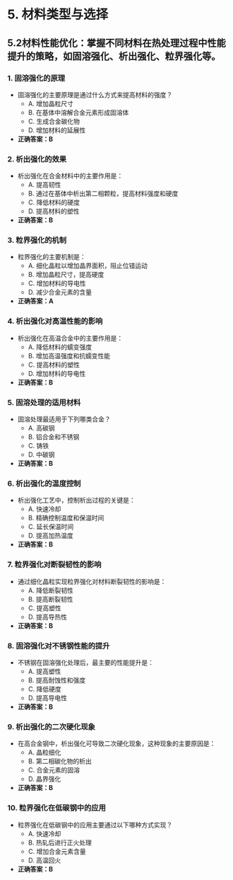 # 5. **材料类型与选择**
## 5.2**材料性能优化**：掌握不同材料在热处理过程中性能提升的策略，如固溶强化、析出强化、粒界强化等。
### 1. **固溶强化的原理**
   - 固溶强化的主要原理是通过什么方式来提高材料的强度？
     - A. 增加晶粒尺寸
     - B. 在基体中溶解合金元素形成固溶体
     - C. 生成合金碳化物
     - D. 增加材料的延展性
   - **正确答案：B**

### 2. **析出强化的效果**
   - 析出强化在合金材料中的主要作用是：
     - A. 提高韧性
     - B. 通过在基体中析出第二相颗粒，提高材料强度和硬度
     - C. 降低材料的硬度
     - D. 提高材料的塑性
   - **正确答案：B**

### 3. **粒界强化的机制**
   - 粒界强化的主要机制是：
     - A. 细化晶粒以增加晶界面积，阻止位错运动
     - B. 增加晶粒尺寸，提高硬度
     - C. 增加材料的导电性
     - D. 减少合金元素的含量
   - **正确答案：A**

### 4. **析出强化对高温性能的影响**
   - 析出强化在高温合金中的主要作用是：
     - A. 降低材料的蠕变强度
     - B. 增加高温强度和抗蠕变性能
     - C. 提高材料的塑性
     - D. 增加材料的导电性
   - **正确答案：B**

### 5. **固溶处理的适用材料**
   - 固溶处理最适用于下列哪类合金？
     - A. 高碳钢
     - B. 铝合金和不锈钢
     - C. 铸铁
     - D. 中碳钢
   - **正确答案：B**

### 6. **析出强化的温度控制**
   - 析出强化工艺中，控制析出过程的关键是：
     - A. 快速冷却
     - B. 精确控制温度和保温时间
     - C. 延长保温时间
     - D. 提高加热温度
   - **正确答案：B**

### 7. **粒界强化对断裂韧性的影响**
   - 通过细化晶粒实现粒界强化对材料断裂韧性的影响是：
     - A. 降低断裂韧性
     - B. 提高断裂韧性
     - C. 提高塑性
     - D. 提高导热性
   - **正确答案：B**

### 8. **固溶强化对不锈钢性能的提升**
   - 不锈钢在固溶强化处理后，最主要的性能提升是：
     - A. 提高塑性
     - B. 提高耐蚀性和强度
     - C. 降低硬度
     - D. 提高导电性
   - **正确答案：B**

### 9. **析出强化的二次硬化现象**
   - 在高合金钢中，析出强化可导致二次硬化现象，这种现象的主要原因是：
     - A. 晶粒细化
     - B. 第二相碳化物的析出
     - C. 合金元素的固溶
     - D. 晶界强化
   - **正确答案：B**

### 10. **粒界强化在低碳钢中的应用**
   - 粒界强化在低碳钢中的应用主要通过以下哪种方式实现？
     - A. 快速冷却
     - B. 热轧后进行正火处理
     - C. 增加合金元素含量
     - D. 高温回火
   - **正确答案：B**